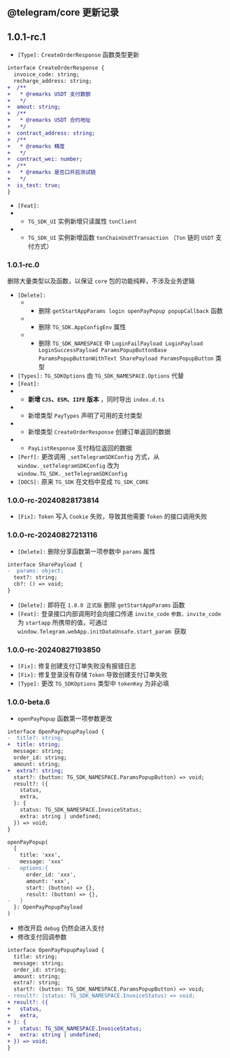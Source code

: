 ## @telegram/core 更新记录

## 1.0.1-rc.1

- `[Type]:` `CreateOrderResponse` 函数类型更新

```diff
interface CreateOrderResponse {
  invoice_code: string;
  recharge_address: string;
+  /**
+   * @remarks USDT 支付数额
+   */
+  amout: string;
+  /**
+   * @remarks USDT 合约地址
+   */
+  contract_address: string;
+  /**
+   * @remarks 精度
+   */
+  contract_wei: number;
+  /**
+   * @remarks 是否口开启测试链
+   */
+  is_test: true;
}
```

- `[Feat]:`
- - `TG_SDK_UI` 实例新增只读属性 `tonClient`
- - `TG_SDK_UI` 实例新增函数 `tonChainUsdtTransaction` （`Ton` 链的 `USDT` 支付方式）

### 1.0.1-rc.0

删除大量类型以及函数，以保证 `core` 包的功能纯粹，不涉及业务逻辑

- `[Delete]:`
  - - 删除 `getStartAppParams login openPayPopup popupCallback` 函数
  - - 删除 `TG_SDK.AppConfigEnv` 属性
  - - 删除 `TG_SDK_NAMESPACE` 中 `LoginFailPayload LoginPayload LoginSuccessPayload ParamsPopupButtonBase ParamsPopupButtonWithText SharePayload ParamsPopupButton` 类型
- `[Types]:` `TG_SDKOptions` 由 `TG_SDK_NAMESPACE.Options` 代替
- `[Feat]:`
- - **新增 `CJS`、`ESM`、`IIFE` 版本** ，同时导出 `index.d.ts`
- - 新增类型 `PayTypes` 声明了可用的支付类型
- - 新增类型 `CreateOrderResponse` 创建订单返回的数据
- - `PayListResponse` 支付档位返回的数据
- `[Perf]:` 更改调用 `_setTelegramSDKConfig` 方式，从 `window._setTelegramSDKConfig` 改为 `window.TG_SDK._setTelegramSDKConfig`
- `[DOCS]:` 原来 `TG_SDK` 在文档中变成 `TG_SDK_CORE`

### 1.0.0-rc-20240828173814

- `[Fix]:` `Token` 写入 `Cookie` 失败，导致其他需要 `Token` 的接口调用失败

### 1.0.0-rc-20240827213116

- `[Delete]:` 删除分享函数第一项参数中 `params` 属性

```diff
interface SharePayload {
-  params: object;
  text?: string;
  cb?: () => void;
}
```

- `[Delete]:` 即将在 `1.0.0 正式版` 删除 `getStartAppParams` 函数
- `[Feat]:` 登录接口内部调用时会向接口传递 `invite_code` `参数，invite_code` 为 `startapp` 所携带的值，可通过 `window.Telegram.webApp.initDataUnsafe.start_param `获取

### 1.0.0-rc-20240827193850

- `[Fix]:` 修复创建支付订单失败没有报错日志
- `[Fix]:` 修复登录没有存储 `Token` 导致创建支付订单失败
- `[Type]:` 更改 `TG_SDKOptions` 类型中 `tokenKey` 为非必填

### 1.0.0-beta.6

- `openPayPopup` 函数第一项参数更改

```diff
interface OpenPayPopupPayload {
-  title?: string;
+  title: string;
  message: string;
  order_id: string;
  amount: string;
+  extra?: string;
  start?: (button: TG_SDK_NAMESPACE.ParamsPopupButton) => void;
  result?: ({
    status,
    extra,
  }: {
    status: TG_SDK_NAMESPACE.InvoiceStatus;
    extra: string | undefined;
  }) => void;
}

openPayPopup(
  {
    title: 'xxx',
    message: 'xxx'
-   options:{
      order_id: 'xxx',
      amount: 'xxx',
      start: (button) => {},
      result: (button) => {},
-   }
  }: OpenPayPopupPayload
)
```

- 修改开启 `debug` 仍然会进入支付
- 修改支付回调参数

```diff
interface OpenPayPopupPayload {
  title: string;
  message: string;
  order_id: string;
  amount: string;
  extra?: string;
  start?: (button: TG_SDK_NAMESPACE.ParamsPopupButton) => void;
- result?: (status: TG_SDK_NAMESPACE.InvoiceStatus) => void;
+ result?: ({
+   status,
+   extra,
+ }: {
+   status: TG_SDK_NAMESPACE.InvoiceStatus;
+   extra: string | undefined;
+ }) => void;
}
```
